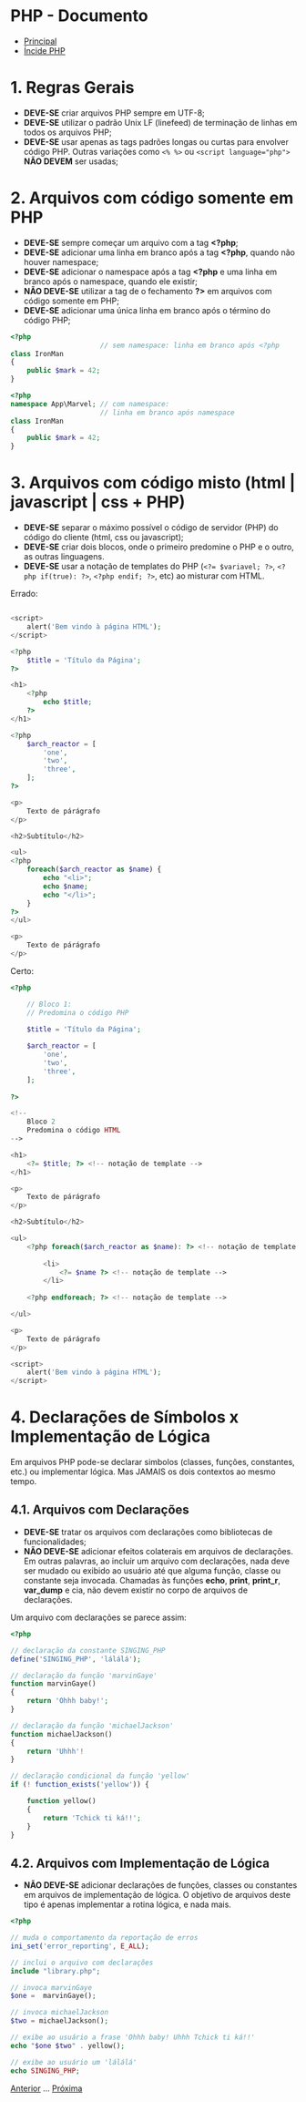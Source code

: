 # PHP - Documento

* [Principal](readme.md)
* [Íncide PHP](php.md)

# 1. Regras Gerais

* **DEVE-SE** criar arquivos PHP sempre em UTF-8;
* **DEVE-SE** utilizar o padrão Unix LF (linefeed) de terminação de linhas em todos os arquivos PHP;
* **DEVE-SE** usar apenas as tags padrões longas **<?php ?>** ou curtas **<?= ?>** para envolver código PHP. Outras variações como `<% %>` ou `<script language="php">` **NÃO DEVEM** ser usadas;

# 2. Arquivos com código somente em PHP

* **DEVE-SE** sempre começar um arquivo com a tag **<?php**;
* **DEVE-SE** adicionar uma linha em branco após a tag **<?php**, quando não houver namespace;
* **DEVE-SE** adicionar o namespace após a tag **<?php** e uma linha em branco após o namespace, quando ele existir;
* **NÃO DEVE-SE** utilizar a tag de o fechamento **?>** em arquivos com código somente em PHP;
* **DEVE-SE** adicionar uma única linha em branco após o término do código PHP;

```php
<?php
                      // sem namespace: linha em branco após <?php
class IronMan
{
    public $mark = 42;
}

```

```php
<?php
namespace App\Marvel; // com namespace: 
                      // linha em branco após namespace
class IronMan
{
    public $mark = 42;
}

```

# 3. Arquivos com código misto (html | javascript | css + PHP)

* **DEVE-SE** separar o máximo possível o código de servidor (PHP) do código do cliente (html, css ou javascript);
* **DEVE-SE** criar dois blocos, onde o primeiro predomine o PHP e o outro, as outras linguagens.
* **DEVE-SE** usar a notação de templates do PHP (`<?= $variavel; ?>`, `<?php if(true): ?>`, `<?php endif; ?>`, etc) ao misturar com HTML.

Errado:

```php

<script>
    alert('Bem vindo à página HTML');
</script>

<?php
    $title = 'Título da Página';
?>

<h1>
    <?php 
        echo $title; 
    ?>
</h1>

<?php
    $arch_reactor = [
        'one',
        'two',
        'three',
    ];
?>

<p>
    Texto de párágrafo
</p>

<h2>Subtítulo</h2>

<ul>
<?php
    foreach($arch_reactor as $name) {
        echo "<li>";
        echo $name;
        echo "</li>";
    }
?>
</ul>

<p>
    Texto de párágrafo
</p>

```

Certo:

```php
<?php

    // Bloco 1:
    // Predomina o código PHP

    $title = 'Título da Página';
    
    $arch_reactor = [
        'one',
        'two',
        'three',
    ];
    
?>

<!-- 
    Bloco 2
    Predomina o código HTML
-->

<h1>
    <?= $title; ?> <!-- notação de template -->
</h1>

<p>
    Texto de párágrafo
</p>

<h2>Subtítulo</h2>

<ul>
    <?php foreach($arch_reactor as $name): ?> <!-- notação de template -->
    
        <li>
            <?= $name ?> <!-- notação de template -->
        </li>
        
    <?php endforeach; ?> <!-- notação de template -->

</ul>

<p>
    Texto de párágrafo
</p>

<script>
    alert('Bem vindo à página HTML');
</script>

```

# 4. Declarações de Símbolos x Implementação de Lógica

Em arquivos PHP pode-se declarar simbolos (classes, funções, constantes, etc.) ou implementar lógica. Mas JAMAIS os dois contextos ao mesmo tempo.

## 4.1. Arquivos com Declarações

* **DEVE-SE** tratar os arquivos com declarações como bibliotecas de funcionalidades;
* **NÃO DEVE-SE** adicionar efeitos colaterais em arquivos de declarações. Em outras palavras, ao incluir um arquivo com declarações, nada deve ser mudado ou exibido ao usuário até que alguma função, classe ou constante seja invocada. Chamadas às funções **echo**, **print**, **print_r**, **var_dump** e cia, não devem existir no corpo de arquivos de declarações.

Um arquivo com declarações se parece assim:

```php
<?php

// declaração da constante SINGING_PHP
define('SINGING_PHP', 'lálálá');

// declaração da função 'marvinGaye'
function marvinGaye() 
{
    return 'Ohhh baby!';
}

// declaração da função 'michaelJackson'
function michaelJackson()
{
    return 'Uhhh'!
}

// declaração condicional da função 'yellow'
if (! function_exists('yellow')) {

    function yellow()
    {
        return 'Tchick ti ká!!';
    }
}

```

## 4.2. Arquivos com Implementação de Lógica

* **NÃO DEVE-SE** adicionar declarações de funções, classes ou constantes em arquivos de implementação de lógica. O objetivo de arquivos deste tipo é apenas implementar a rotina lógica, e nada mais.

```php
<?php

// muda o comportamento da reportação de erros
ini_set('error_reporting', E_ALL);

// inclui o arquivo com declarações
include "library.php";

// invoca marvinGaye
$one =  marvinGaye();

// invoca michaelJackson
$two = michaelJackson();

// exibe ao usuário a frase 'Ohhh baby! Uhhh Tchick ti ká!!'
echo "$one $two" . yellow();

// exibe ao usuário um 'lálálá'
echo SINGING_PHP;

```

[Anterior](php.md) ... [Próxima](php-02-classes.md)
